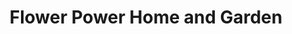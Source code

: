 ---
title: "Flower Power Home and Garden"
url: /point-reyes-station/flower-power-home-and-garden/
shop: boutique
---